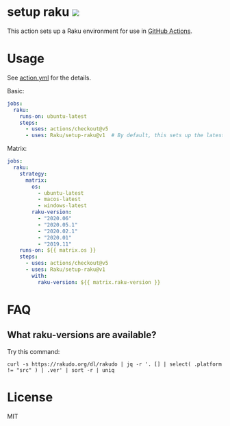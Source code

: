 # setup raku [![](https://github.com/Raku/setup-raku/workflows/test/badge.svg)](https://github.com/Raku/setup-raku/actions)

This action sets up a Raku environment for use in [GitHub Actions](https://docs.github.com/en/actions).

# Usage

See [action.yml](action.yml) for the details.

Basic:

```yaml
jobs:
  raku:
    runs-on: ubuntu-latest
    steps:
      - uses: actions/checkout@v5
      - uses: Raku/setup-raku@v1  # By default, this sets up the latest rakudo
```

Matrix:

```yaml
jobs:
  raku:
    strategy:
      matrix:
        os:
          - ubuntu-latest
          - macos-latest
          - windows-latest
        raku-version:
          - "2020.06"
          - "2020.05.1"
          - "2020.02.1"
          - "2020.01"
          - "2019.11"
    runs-on: ${{ matrix.os }}
    steps:
      - uses: actions/checkout@v5
      - uses: Raku/setup-raku@v1
        with:
          raku-version: ${{ matrix.raku-version }}
```

# FAQ

## What raku-versions are available?

Try this command:

```console
curl -s https://rakudo.org/dl/rakudo | jq -r '. [] | select( .platform != "src" ) | .ver' | sort -r | uniq
```

# License

MIT
